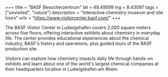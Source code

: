 +++
title = "BASF Besucherzentrum"
lat = 49.49599
lng = 8.43097
tags = ["unvisited", "nature"]
description = "Interactive chemistry museum and site tours"
urls = "https://www.visitorcenter.basf.com/"
+++

The BASF Visitor Center in Ludwigshafen covers 2,000 square meters across five floors, offering interactive exhibits about chemistry in everyday life. The center provides educational experiences about the chemical industry, BASF's history and operations, plus guided tours of the BASF production site.

Visitors can explore how chemistry impacts daily life through hands-on exhibits and learn about one of the world's largest chemical companies at their headquarters location in Ludwigshafen am Rhein.